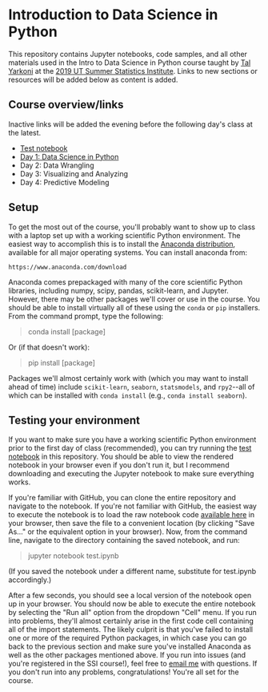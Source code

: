 # Introduction to Data Science in Python

This repository contains Jupyter notebooks, code samples, and all other materials used in the Intro to Data Science in Python course taught by [Tal Yarkoni](https://talyarkoni.org) at the [2019 UT Summer Statistics Institute](https://stat.utexas.edu/training/ssi). Links to new sections or resources will be added below as content is added.

## Course overview/links
Inactive links will be added the evening before the following day's class at the latest.

* [Test notebook](https://github.com/tyarkoni/SSI2019/blob/master/notebooks/test.ipynb)
* [Day 1: Data Science in Python](https://github.com/tyarkoni/SSI2019/blob/master/notebooks/Day-1_Data-science-in-Python.ipynb)
* Day 2: Data Wrangling
* Day 3: Visualizing and Analyzing
* Day 4: Predictive Modeling

## Setup
To get the most out of the course, you'll probably want to show up to class with a laptop set up with a working scientific Python environment. The easiest way to accomplish this is to install the [Anaconda distribution](https://www.anaconda.com/download), available for all major operating systems. You can install anaconda from:

    https://www.anaconda.com/download

Anaconda comes prepackaged with many of the core scientific Python libraries, including numpy, scipy, pandas, scikit-learn, and Jupyter. However, there may be other packages we'll cover or use in the course. You should be able to install virtually all of these using the `conda` or `pip` installers. From the command prompt, type the following:

> conda install [package]

Or (if that doesn't work):

> pip install [package]

Packages we'll almost certainly work with (which you may want to install ahead of time) include `scikit-learn`, `seaborn`, `statsmodels`, and `rpy2`--all of which can be installed with `conda install` (e.g., `conda install seaborn`).

## Testing your environment

If you want to make sure you have a working scientific Python environment prior to the first day of class (recommended), you can try running the [test notebook](https://github.com/tyarkoni/SSI2018/blob/master/notebooks/test.ipynb) in this repository. You should be able to view the rendered notebook in your browser even if you don't run it, but I recommend downloading and executing the Jupyter notebook to make sure everything works.

If you're familiar with GitHub, you can clone the entire repository and navigate to the notebook. If you're not familiar with GitHub, the easiest way to execute the notebook is to load the raw notebook code [available here](https://raw.githubusercontent.com/tyarkoni/SSI2019/master/notebooks/test.ipynb) in your browser, then save the file to a convenient location (by clicking "Save As..." or the equivalent option in your browser). Now, from the command line, navigate to the directory containing the saved notebook, and run:

> jupyter notebook test.ipynb

(If you saved the notebook under a different name, substitute for test.ipynb accordingly.)

After a few seconds, you should see a local version of the notebook open up in your browser. You should now be able to execute the entire notebook by selecting the "Run all" option from the dropdown "Cell" menu. If you run into problems, they'll almost certainly arise in the first code cell containing all of the import statements. The likely culprit is that you've failed to install one or more of the required Python packages, in which case you can go back to the previous section and make sure you've installed Anaconda as well as the other packages mentioned above. If you run into issues (and you're registered in the SSI course!), feel free to [email me](mailto:tyarkoni@gmail.com) with questions. If you don't run into any problems, congratulations! You're all set for the course.